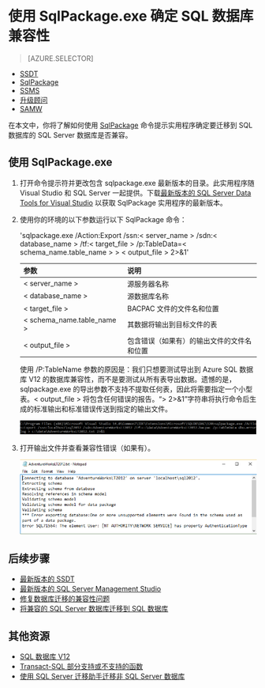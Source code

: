 <properties
   pageTitle="使用 SqlPackage.exe 确定 SQL 数据库兼容性"
   description="Azure SQL 数据库, 数据库迁移, SQL 数据库兼容性, SqlPackage"
   services="sql-database"
   documentationCenter=""
   authors="carlrabeler"
   manager="jeffreyg"
   editor=""/>

<tags
   ms.service="sql-database"
   ms.date="06/07/2016"
   wacn.date="07/11/2016"/>

# 使用 SqlPackage.exe 确定 SQL 数据库兼容性

> [AZURE.SELECTOR]
- [SSDT](/documentation/articles/sql-database-cloud-migrate-fix-compatibility-issues-ssdt/)
- [SqlPackage](/documentation/articles/sql-database-cloud-migrate-determine-compatibility-sqlpackage/)
- [SSMS](/documentation/articles/sql-database-cloud-migrate-determine-compatibility-ssms/)
- [升级顾问](http://www.microsoft.com/download/details.aspx?id=48119)
- [SAMW](/documentation/articles/sql-database-cloud-migrate-fix-compatibility-issues/)

在本文中，你将了解如何使用 [SqlPackage](https://msdn.microsoft.com/zh-cn/library/hh550080.aspx) 命令提示实用程序确定要迁移到 SQL 数据库的 SQL Server 数据库是否兼容。

## 使用 SqlPackage.exe

1. 打开命令提示符并更改包含 sqlpackage.exe 最新版本的目录。此实用程序随 Visual Studio 和 SQL Server 一起提供。下载[最新版本的 SQL Server Data Tools for Visual Studio](https://msdn.microsoft.com/zh-cn/library/mt204009.aspx) 以获取 SqlPackage 实用程序的最新版本。
2. 使用你的环境的以下参数运行以下 SqlPackage 命令：

	'sqlpackage.exe /Action:Export /ssn:< server_name > /sdn:< database_name > /tf:< target_file > /p:TableData=< schema_name.table_name > > < output_file > 2>&1'

	| 参数 | 说明 |
	|---|---|
	| < server_name > | 源服务器名称 |
	| < database_name > | 源数据库名称 |
	| < target_file > | BACPAC 文件的文件名和位置 |
	| < schema_name.table_name > | 其数据将输出到目标文件的表 |
	| < output_file > | 包含错误（如果有）的输出文件的文件名和位置 |

	使用 /P:TableName 参数的原因是：我们只想要测试导出到 Azure SQL 数据库 V12 的数据库兼容性，而不是要测试从所有表导出数据。遗憾的是，sqlpackage.exe 的导出参数不支持不提取任何表，因此将需要指定一个小型表。< output_file > 将包含任何错误的报告。“> 2>&1”字符串将执行命令后生成的标准输出和标准错误传送到指定的输出文件。

	![通过“任务”菜单导出数据层应用程序](./media/sql-database-cloud-migrate/TestForCompatibilityUsingSQLPackage01.png)

3. 打开输出文件并查看兼容性错误（如果有）。

	![通过“任务”菜单导出数据层应用程序](./media/sql-database-cloud-migrate/TestForCompatibilityUsingSQLPackage02.png)

## 后续步骤

- [最新版本的 SSDT](https://msdn.microsoft.com/zh-cn/library/mt204009.aspx)
- [最新版本的 SQL Server Management Studio](https://msdn.microsoft.com/zh-cn/library/mt238290.aspx)
- [修复数据库迁移的兼容性问题](/documentation/articles/sql-database-cloud-migrate#fix-database-migration-compatibility-issues/)
- [将兼容的 SQL Server 数据库迁移到 SQL 数据库](/documentation/articles/sql-database-cloud-migrate#migrate-a-compatible-sql-server-database-to-sql-database/)

## 其他资源

- [SQL 数据库 V12](/documentation/articles/sql-database-v12-whats-new/)
- [Transact-SQL 部分支持或不支持的函数](/documentation/articles/sql-database-transact-sql-information/)
- [使用 SQL Server 迁移助手迁移非 SQL Server 数据库](http://blogs.msdn.com/b/ssma/)

<!---HONumber=Mooncake_0704_2016-->